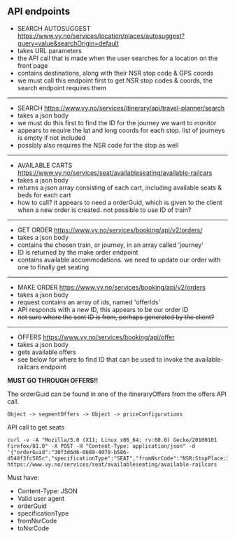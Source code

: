 ## API endpoints

- SEARCH AUTOSUGGEST
  https://www.vy.no/services/location/places/autosuggest?query=value&searchOrigin=default
- takes URL parameters
- the API call that is made when the user searches for a location on the front page
- contains destinations, along with their NSR stop code & GPS coords
- we must call this endpoint first to get NSR stop codes & coords, the search endpoint requires them

---

- SEARCH
  https://www.vy.no/services/itinerary/api/travel-planner/search
- takes a json body
- we must do this first to find the ID for the journey we want to monitor
- appears to require the lat and long coords for each stop. list of journeys is empty if not included
- possibly also requires the NSR code for the stop as well

---

- AVAILABLE CARTS
  https://www.vy.no/services/seat/availableseating/available-railcars
- takes a json body
- returns a json array consisting of each cart, including available seats & beds for each cart
- how to call? it appears to need a orderGuid, which is given to the client when a new order is created. not possible to use ID of train?

---

- GET ORDER
  https://www.vy.no/services/booking/api/v2/orders/<id>
- takes a json body
- contains the chosen train, or journey, in an array called 'journey'
- ID is returned by the make order endpoint
- contains available accommodations. we need to update our order with one to finally get seating

---

- MAKE ORDER
  https://www.vy.no/services/booking/api/v2/orders
- takes a json body
- request contains an array of ids, named 'offerIds'
- API responds with a new ID, this appears to be our order ID
- ~~not sure where the sent ID is from, perhaps generated by the client?~~

---

- OFFERS
  https://www.vy.no/services/booking/api/offer
- takes a json body
- gets available offers
- see below for where to find ID that can be used to invoke the available-railcars endpoint

**MUST GO THROUGH OFFERS!!**

The orderGuid can be found in one of the itineraryOffers from the offers API call.

    Object -> segmentOffers -> Object -> priceConfigurations

API call to get seats

    curl -v -A "Mozilla/5.0 (X11; Linux x86_64; rv:60.0) Gecko/20100101 Firefox/81.0" -X POST -H "Content-Type: application/json" -d '{"orderGuid":"30f3d6d6-0689-4070-b586-d548f3fc585c","specificationType":"SEAT","fromNsrCode":"NSR:StopPlace:337","toNsrCode":"NSR:StopPlace:548"}' https://www.vy.no/services/seat/availableseating/available-railcars

Must have:

- Content-Type: JSON
- Valid user agent
- orderGuid
- specificationType
- fromNsrCode
- toNsrCode
